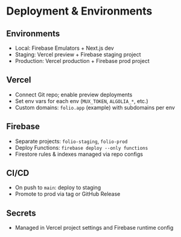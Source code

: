 # Deployment & Environments

## Environments
- Local: Firebase Emulators + Next.js dev
- Staging: Vercel preview + Firebase staging project
- Production: Vercel production + Firebase prod project

## Vercel
- Connect Git repo; enable preview deployments
- Set env vars for each env (`MUX_TOKEN`, `ALGOLIA_*`, etc.)
- Custom domains: `folio.app` (example) with subdomains per env

## Firebase
- Separate projects: `folio-staging`, `folio-prod`
- Deploy Functions: `firebase deploy --only functions`
- Firestore rules & indexes managed via repo configs

## CI/CD
- On push to `main`: deploy to staging
- Promote to prod via tag or GitHub Release

## Secrets
- Managed in Vercel project settings and Firebase runtime config
